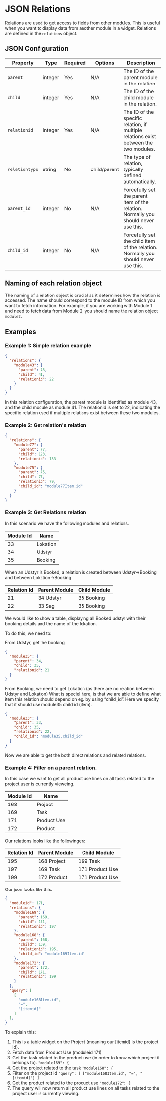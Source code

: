 # JSON Relations

Relations are used to get access to fields from other modules. This is useful when you want to display data from another module in a widget. Relations are defined in the `relations` object.

## JSON Configuration

| Property     | Type    | Required | Options    | Description |
|--------------|---------|----------|------------|-------------|
| `parent`     | integer | Yes      | N/A        | The ID of the parent module in the relation. |
| `child`      | integer | Yes      | N/A        | The ID of the child module in the relation. |
| `relationid` | integer | Yes       | N/A        | The ID of the specific relation, if multiple relations exist between the two modules. |
| `relationtype` | string | No       | child/parent        | The type of relation, typically defined automatically. |
| `parent_id`  | integer | No       | N/A        | Forcefully set the parent item of the relation. Normally you should never use this. |
| `child_id`   | integer | No       | N/A        | Forcefully set the child item of the relation. Normally you should never use this. |

## Naming of each relation object

The naming of a relation object is crucial as it determines how the relation is accessed. The name should correspond to the module ID from which you want to fetch information. For example, if you are working with Module 1 and need to fetch data from Module 2, you should name the relation object `module2`.

## Examples 

### Example 1: Simple relation example
```json
{
  "relations": {
    "module43": {
      "parent": 43,
      "child": 41,
      "relationid": 22
    }
  }
}
```
In this relation configuration, the parent module is identified as module 43, and the child module as module 41. The relationid is set to 22, indicating the specific relation used if multiple relations exist between these two modules.

### Example 2: Get relation's relation
```json
{
  "relations": {
    "module77": {
      "parent": 77,
      "child": 123,
      "relationid": 133
    },
    "module75": {
      "parent": 75,
      "child": 77,
      "relationid": 79,
      "child_id": "module77Item.id"
    }
  }
}
```

### Example 3: Get Relations relation
In this scenario we have the following modules and relations.

| Module Id | Name     |
|-----------|----------|
| 33        | Lokation |
| 34        | Udstyr   |
| 35        | Booking  |

When an Udstyr is Booked, a relation is created between Udstyr->Booking and between Lokation->Booking

| Relation Id | Parent Module | Child Module |
|-------------|---------------|--------------|
| 21          | 34 Udstyr     | 35 Booking   |
| 22          | 33 Sag        | 35 Booking   |

We would like to show a table, displaying all Booked udstyr with their booking details and the name of the lokation.

To do this, we need to:

From Udstyr, get the booking

```json
{
  "module35": {
    "parent": 34,
    "child": 35,
    "relationid": 21
  }
}
```

From Booking, we need to get Lokation (as there are no relation between Udstyr and Lokation)
What is speciel here, is that we are able to define what item this relation should depend on eg. by using “child_id”. Here we specify that it should use module35 child id (item).

```json
{
  "module33": {
    "parent": 33,
    "child": 35,
    "relationid": 22,
    "child_id": "module35.child_id"
  }
}
```

Now we are able to get the both direct relations and related relations.

### Example 4: Filter on a parent relation.
In this case we want to get all product use lines on all tasks related to the project user is currently vieweing.

| Module Id | Name     |
|-----------|----------|
| 168       | Project  |
| 169       | Task     |
| 171       | Product Use  |
| 172       | Product  |

Our relations looks like the followingen:

| Relation Id | Parent Module | Child Module |
|-------------|---------------|--------------|
| 195         | 168 Project   | 169 Task     |
| 197         | 169 Task      | 171 Product Use |
| 199         | 172 Product | 171 Product Use  |

Our json looks like this:

```json
{
  "moduleid": 171,
  "relations": {
    "module169": {
      "parent": 169,
      "child": 171,
      "relationid": 197
    },
    "module168": {
      "parent": 168,
      "child": 169,
      "relationid": 195,
      "child_id": "module169Item.id"
    },
    "module172": {
      "parent": 172,
      "child": 171,
      "relationid": 199
    }
  },
  "query": [
    [
      "module168Item.id",
      "=",
      "[itemid]"
    ]
  ],
}
```

To explain this:
1. This is a table widget on the Project (meaning our [itemid] is the project id).
2. Fetch data from Product Use (moduleid 171)
3. Get the task related to the product use (in order to know which project it belongs to). ```"module169": {```
4. Get the project related to the task ```"module168": {```
5. Filter on the project id ```"query": [ ["module168Item.id", "=", "[itemid]"] ]```
6. Get the product related to the product use ```"module172": {```
7. The query will now return all product use lines on all tasks related to the project user is currently viewing.